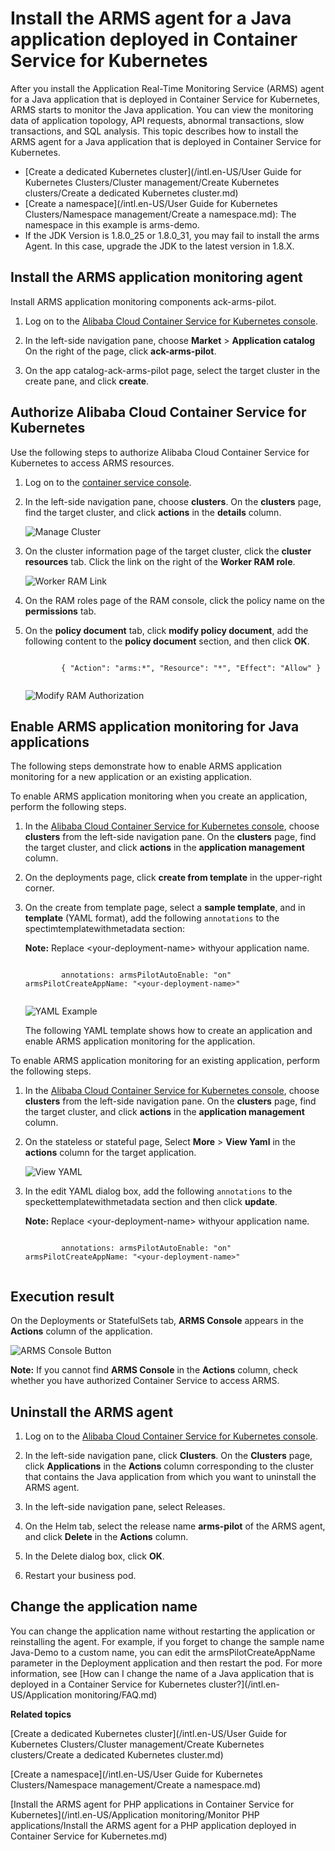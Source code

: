 # Install the ARMS agent for a Java application deployed in Container Service for Kubernetes

After you install the Application Real-Time Monitoring Service \(ARMS\) agent for a Java application that is deployed in Container Service for Kubernetes, ARMS starts to monitor the Java application. You can view the monitoring data of application topology, API requests, abnormal transactions, slow transactions, and SQL analysis. This topic describes how to install the ARMS agent for a Java application that is deployed in Container Service for Kubernetes.

-   [Create a dedicated Kubernetes cluster](/intl.en-US/User Guide for Kubernetes Clusters/Cluster management/Create Kubernetes clusters/Create a dedicated Kubernetes cluster.md)
-   [Create a namespace](/intl.en-US/User Guide for Kubernetes Clusters/Namespace management/Create a namespace.md): The namespace in this example is arms-demo.
-   If the JDK Version is 1.8.0\_25 or 1.8.0\_31, you may fail to install the arms Agent. In this case, upgrade the JDK to the latest version in 1.8.X.


## Install the ARMS application monitoring agent

Install ARMS application monitoring components ack-arms-pilot.

1.  Log on to the [Alibaba Cloud Container Service for Kubernetes console](https://cs.console.aliyun.com/#/k8s/overview).

2.  In the left-side navigation pane, choose **Market** \> **Application catalog** On the right of the page, click **ack-arms-pilot**.

3.  On the app catalog-ack-arms-pilot page, select the target cluster in the create pane, and click **create**.


## Authorize Alibaba Cloud Container Service for Kubernetes

Use the following steps to authorize Alibaba Cloud Container Service for Kubernetes to access ARMS resources.

1.  Log on to the [container service console](https://cs.console.aliyun.com).

2.  In the left-side navigation pane, choose **clusters**. On the **clusters** page, find the target cluster, and click **actions** in the **details** column.

    ![Manage Cluster](https://static-aliyun-doc.oss-accelerate.aliyuncs.com/assets/img/en-US/9546658061/p53701.png)

3.  On the cluster information page of the target cluster, click the **cluster resources** tab. Click the link on the right of the **Worker RAM role**.

    ![Worker RAM Link](https://static-aliyun-doc.oss-accelerate.aliyuncs.com/assets/img/en-US/2092658061/p53704.png)

4.  On the RAM roles page of the RAM console, click the policy name on the **permissions** tab.

5.  On the **policy document** tab, click **modify policy document**, add the following content to the **policy document** section, and then click **OK**.

    ```
    
            { "Action": "arms:*", "Resource": "*", "Effect": "Allow" } 
          
    ```

    ![Modify RAM Authorization](https://static-aliyun-doc.oss-accelerate.aliyuncs.com/assets/img/en-US/2092658061/p53703.png)


## Enable ARMS application monitoring for Java applications

The following steps demonstrate how to enable ARMS application monitoring for a new application or an existing application.

To enable ARMS application monitoring when you create an application, perform the following steps.

1.  In the [Alibaba Cloud Container Service for Kubernetes console](https://cs.console.aliyun.com/#/k8s/overview), choose **clusters** from the left-side navigation pane. On the **clusters** page, find the target cluster, and click **actions** in the **application management** column.

2.  On the deployments page, click **create from template** in the upper-right corner.

3.  On the create from template page, select a **sample template**, and in **template** \(YAML format\), add the following `annotations` to the spectimtemplatewithmetadata section:

    **Note:** Replace <your-deployment-name\> withyour application name.

    ```
    
            annotations: armsPilotAutoEnable: "on" armsPilotCreateAppName: "<your-deployment-name>" 
          
    ```

    ![YAML Example](https://static-aliyun-doc.oss-accelerate.aliyuncs.com/assets/img/en-US/5354934061/p53707.png)

    The following YAML template shows how to create an application and enable ARMS application monitoring for the application.


To enable ARMS application monitoring for an existing application, perform the following steps.

1.  In the [Alibaba Cloud Container Service for Kubernetes console](https://cs.console.aliyun.com/#/k8s/overview), choose **clusters** from the left-side navigation pane. On the **clusters** page, find the target cluster, and click **actions** in the **application management** column.

2.  On the stateless or stateful page, Select **More** \> **View Yaml** in the **actions** column for the target application.

    ![View YAML](https://static-aliyun-doc.oss-accelerate.aliyuncs.com/assets/img/en-US/9814268061/p43106.png)

3.  In the edit YAML dialog box, add the following `annotations` to the speckettemplatewithmetadata section and then click **update**.

    **Note:** Replace <your-deployment-name\> withyour application name.

    ```
    
            annotations: armsPilotAutoEnable: "on" armsPilotCreateAppName: "<your-deployment-name>" 
          
    ```


## Execution result

On the Deployments or StatefulSets tab, **ARMS Console** appears in the **Actions** column of the application.

![ARMS Console Button](https://static-aliyun-doc.oss-accelerate.aliyuncs.com/assets/img/en-US/4546658061/p53712.png)

**Note:** If you cannot find **ARMS Console** in the **Actions** column, check whether you have authorized Container Service to access ARMS.

## Uninstall the ARMS agent

1.  Log on to the [Alibaba Cloud Container Service for Kubernetes console](https://cs.console.aliyun.com/#/k8s/overview).

2.  In the left-side navigation pane, click **Clusters**. On the **Clusters** page, click **Applications** in the **Actions** column corresponding to the cluster that contains the Java application from which you want to uninstall the ARMS agent.

3.  In the left-side navigation pane, select Releases.

4.  On the Helm tab, select the release name **arms-pilot** of the ARMS agent, and click **Delete** in the **Actions** column.

5.  In the Delete dialog box, click **OK**.

6.  Restart your business pod.


## Change the application name

You can change the application name without restarting the application or reinstalling the agent. For example, if you forget to change the sample name Java-Demo to a custom name, you can edit the armsPilotCreateAppName parameter in the Deployment application and then restart the pod. For more information, see [How can I change the name of a Java application that is deployed in a Container Service for Kubernetes cluster?](/intl.en-US/Application monitoring/FAQ.md)

**Related topics**  


[Create a dedicated Kubernetes cluster](/intl.en-US/User Guide for Kubernetes Clusters/Cluster management/Create Kubernetes clusters/Create a dedicated Kubernetes cluster.md)

[Create a namespace](/intl.en-US/User Guide for Kubernetes Clusters/Namespace management/Create a namespace.md)

[Install the ARMS agent for PHP applications in Container Service for Kubernetes](/intl.en-US/Application monitoring/Monitor PHP applications/Install the ARMS agent for a PHP application deployed in Container Service for Kubernetes.md)

